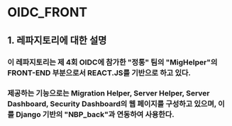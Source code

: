 # OIDC_FRONT

## 1. 레파지토리에 대한 설명
### 이 레파지토리는 제 4회 OIDC에 참가한 "정통" 팀의 "MigHelper"의 FRONT-END 부분으로서 REACT.JS를 기반으로 하고 있다. 
### 제공하는 기능으로는 Migration Helper, Server Helper, Server Dashboard, Security Dashboard의 웹 페이지를 구성하고 있으며, 이를 Django 기반의 "NBP_back"과 연동하여 사용한다.
